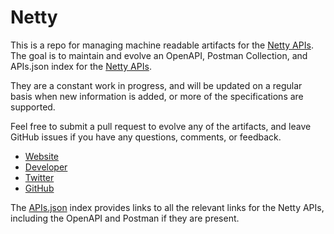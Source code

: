 # NettyThis is a repo for managing machine readable artifacts for the [Netty APIs](http://netty.io/). The goal is to maintain and evolve an OpenAPI, Postman Collection, and APIs.json index for the [Netty APIs](http://netty.io/).They are a constant work in progress, and will be updated on a regular basis when new information is added, or more of the specifications are supported.Feel free to submit a pull request to evolve any of the artifacts, and leave GitHub issues if you have any questions, comments, or feedback.- [Website](http://netty.io/)- [Developer](http://netty.io/)- [Twitter](https://twitter.com/netty_project)- [GitHub](https://github.com/netty/)The [APIs.json](https://github.com/api-evangelist/netty/blob/master/apis.json) index provides links to all the relevant links for the Netty APIs, including the OpenAPI and Postman if they are present.
